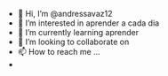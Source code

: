 - 👋 Hi, I’m @andressavaz12
- 👀 I’m interested in  aprender a cada dia
- 🌱 I’m currently learning aprender
- 💞️ I’m looking to collaborate on
- 📫 How to reach me ...
- 

<!---
andressavaz12/andressavaz12 is a ✨ special ✨ repository because its `README.md` (this file) appears on your GitHub profile.
You can click the Preview link to take a look at your changes.
--->
